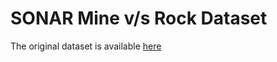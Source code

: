 # SONAR Mine v/s Rock Dataset

The original dataset is available [here](https://www.kaggle.com/ypzhangsam/sonaralldata)
